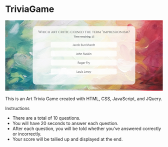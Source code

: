 # TriviaGame

![Screenshot](screenshot.jpg)

This is an Art Trivia Game created with HTML, CSS, JavaScript, and JQuery.

Instructions
* There are a total of 10 questions.
* You will have 20 seconds to answer each question.
* After each question, you will be told whether you've answered correctly or incorrectly.
* Your score will be tallied up and displayed at the end.